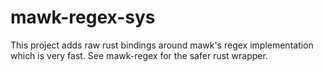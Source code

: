 # mawk-regex-sys

This project adds raw rust bindings around mawk's regex implementation which is very fast. See mawk-regex for the safer rust wrapper.
